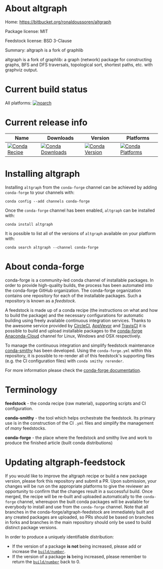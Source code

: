 About altgraph
==============

Home: https://bitbucket.org/ronaldoussoren/altgraph

Package license: MIT

Feedstock license: BSD 3-Clause

Summary: altgraph is a fork of graphlib

altgraph is a fork of graphlib: a graph (network)
package for constructing graphs, BFS and DFS traversals,
topological sort, shortest paths, etc. with graphviz output.


Current build status
====================

All platforms:
[![noarch](https://img.shields.io/circleci/project/github/conda-forge/altgraph-feedstock/master.svg?label=noarch)](https://circleci.com/gh/conda-forge/altgraph-feedstock)

Current release info
====================

| Name | Downloads | Version | Platforms |
| --- | --- | --- | --- |
| [![Conda Recipe](https://img.shields.io/badge/recipe-altgraph-green.svg)](https://anaconda.org/conda-forge/altgraph) | [![Conda Downloads](https://img.shields.io/conda/dn/conda-forge/altgraph.svg)](https://anaconda.org/conda-forge/altgraph) | [![Conda Version](https://img.shields.io/conda/vn/conda-forge/altgraph.svg)](https://anaconda.org/conda-forge/altgraph) | [![Conda Platforms](https://img.shields.io/conda/pn/conda-forge/altgraph.svg)](https://anaconda.org/conda-forge/altgraph) |

Installing altgraph
===================

Installing `altgraph` from the `conda-forge` channel can be achieved by adding `conda-forge` to your channels with:

```
conda config --add channels conda-forge
```

Once the `conda-forge` channel has been enabled, `altgraph` can be installed with:

```
conda install altgraph
```

It is possible to list all of the versions of `altgraph` available on your platform with:

```
conda search altgraph --channel conda-forge
```


About conda-forge
=================

conda-forge is a community-led conda channel of installable packages.
In order to provide high-quality builds, the process has been automated into the
conda-forge GitHub organization. The conda-forge organization contains one repository
for each of the installable packages. Such a repository is known as a *feedstock*.

A feedstock is made up of a conda recipe (the instructions on what and how to build
the package) and the necessary configurations for automatic building using freely
available continuous integration services. Thanks to the awesome service provided by
[CircleCI](https://circleci.com/), [AppVeyor](http://www.appveyor.com/)
and [TravisCI](https://travis-ci.org/) it is possible to build and upload installable
packages to the [conda-forge](https://anaconda.org/conda-forge)
[Anaconda-Cloud](http://docs.anaconda.org/) channel for Linux, Windows and OSX respectively.

To manage the continuous integration and simplify feedstock maintenance
[conda-smithy](http://github.com/conda-forge/conda-smithy) has been developed.
Using the ``conda-forge.yml`` within this repository, it is possible to re-render all of
this feedstock's supporting files (e.g. the CI configuration files) with ``conda smithy rerender``.

For more information please check the [conda-forge documentation](https://conda-forge.org/docs/).

Terminology
===========

**feedstock** - the conda recipe (raw material), supporting scripts and CI configuration.

**conda-smithy** - the tool which helps orchestrate the feedstock.
                   Its primary use is in the construction of the CI ``.yml`` files
                   and simplify the management of *many* feedstocks.

**conda-forge** - the place where the feedstock and smithy live and work to
                  produce the finished article (built conda distributions)


Updating altgraph-feedstock
===========================

If you would like to improve the altgraph recipe or build a new
package version, please fork this repository and submit a PR. Upon submission,
your changes will be run on the appropriate platforms to give the reviewer an
opportunity to confirm that the changes result in a successful build. Once
merged, the recipe will be re-built and uploaded automatically to the
`conda-forge` channel, whereupon the built conda packages will be available for
everybody to install and use from the `conda-forge` channel.
Note that all branches in the conda-forge/altgraph-feedstock are
immediately built and any created packages are uploaded, so PRs should be based
on branches in forks and branches in the main repository should only be used to
build distinct package versions.

In order to produce a uniquely identifiable distribution:
 * If the version of a package **is not** being increased, please add or increase
   the [``build/number``](http://conda.pydata.org/docs/building/meta-yaml.html#build-number-and-string).
 * If the version of a package **is** being increased, please remember to return
   the [``build/number``](http://conda.pydata.org/docs/building/meta-yaml.html#build-number-and-string)
   back to 0.